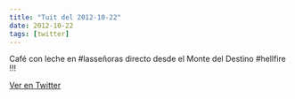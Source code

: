 ```yaml
---
title: "Tuit del 2012-10-22"
date: 2012-10-22
tags: [twitter]
---
```


Café con leche en #lasseñoras directo desde el Monte del Destino #hellfire !!!



[Ver en Twitter](https://twitter.com/i/web/status/260310731508027393)
